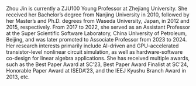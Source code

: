 Zhou Jin is currently a ZJU100 Young Professor at Zhejiang University. She received her Bachelor’s degree from Nanjing University in 2010, followed by her Master’s and Ph.D. degrees from Waseda University, Japan, in 2012 and 2015, respectively. From 2017 to 2022, she served as an Assistant Professor at the Super Scientific Software Laboratory, China University of Petroleum, Beijing, and was later promoted to Associate Professor from 2023 to 2024. Her research interests primarily include AI-driven and GPU-accelerated transistor-level nonlinear circuit simulation, as well as hardware-software co-design for linear algebra applications. She has received multiple awards, such as the Best Paper Award at SC’23, Best Paper Award Finalist at SC’24, Honorable Paper Award at ISEDA’23,  and the IEEJ Kyushu Branch Award in 2013, etc.
